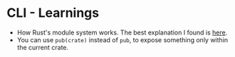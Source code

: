 # CLI - Learnings
- How Rust's module system works. The best explanation I found is [here](https://www.sheshbabu.com/posts/rust-module-system/).
- You can use `pub(crate)` instead of `pub`, to expose something only within the current crate.
